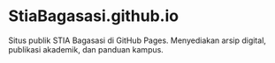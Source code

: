 # StiaBagasasi.github.io
Situs publik STIA Bagasasi di GitHub Pages. Menyediakan arsip digital, publikasi akademik, dan panduan kampus.
